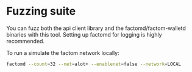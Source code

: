 # Fuzzing suite 

You can fuzz both the api client library and the factomd/factom-walletd binaries with this tool. Setting up factomd for logging is highly recommended. 

To run a simulate the factom network locally: 

```bash
factomd --count=32 --net=alot+ --enablenet=false --network=LOCAL
```



